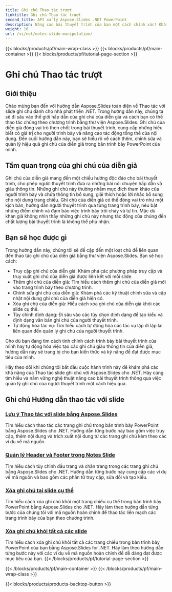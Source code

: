 ```yaml
---
title: Ghi chú Thao tác trượt
linktitle: Ghi chú Thao tác trượt
second_title: API xử lý Aspose.Slides .NET PowerPoint
description: Nâng cao bài thuyết trình của bạn một cách chính xác! Khám phá hướng dẫn Aspose.Slides về thao tác trượt ghi chú trong .NET. Tìm hiểu cách thêm, chỉnh sửa và quản lý ghi chú của người thuyết trình theo chương trình.
weight: 16
url: /vi/net/notes-slide-manipulation/
---
```


{{< blocks/products/pf/main-wrap-class >}}
{{< blocks/products/pf/main-container >}}
{{< blocks/products/pf/tutorial-page-section >}}

# Ghi chú Thao tác trượt

## Giới thiệu

Chào mừng bạn đến với hướng dẫn Aspose.Slides toàn diện về Thao tác với slide ghi chú dành cho nhà phát triển .NET. Trong hướng dẫn này, chúng ta sẽ đi sâu vào thế giới hấp dẫn của ghi chú của diễn giả và cách bạn có thể thao tác chúng theo chương trình bằng thư viện Aspose.Slides. Ghi chú của diễn giả đóng vai trò then chốt trong bài thuyết trình, cung cấp những hiểu biết có giá trị cho người trình bày và nâng cao tác động tổng thể của nội dung. Đến cuối hướng dẫn này, bạn sẽ hiểu rõ về cách thêm, chỉnh sửa và quản lý hiệu quả ghi chú của diễn giả trong bản trình bày PowerPoint của mình.

## Tầm quan trọng của ghi chú của diễn giả

Ghi chú của diễn giả mang đến một chiều hướng độc đáo cho bài thuyết trình, cho phép người thuyết trình đưa ra những bài nói chuyện hấp dẫn và giàu thông tin. Những ghi chú này thường nhằm mục đích tham khảo của người trình bày và chứa thông tin bổ sung, giải thích hoặc lời nhắc bổ sung cho nội dung trang chiếu. Ghi chú của diễn giả có thể đóng vai trò như một kịch bản, hướng dẫn người thuyết trình qua từng trang trình bày, nêu bật những điểm chính và đảm bảo việc trình bày trôi chảy và tự tin. Mặc dù khán giả không nhìn thấy những ghi chú này nhưng tác động của chúng đến chất lượng bài thuyết trình là không thể phủ nhận.

## Bạn sẽ học được gì

Trong hướng dẫn này, chúng tôi sẽ đề cập đến một loạt chủ đề liên quan đến thao tác ghi chú của diễn giả bằng thư viện Aspose.Slides. Bạn sẽ học cách:

- Truy cập ghi chú của diễn giả: Khám phá các phương pháp truy cập và truy xuất ghi chú của diễn giả được liên kết với mỗi slide.
- Thêm ghi chú của diễn giả: Tìm hiểu cách thêm ghi chú của diễn giả mới vào trang trình bày theo chương trình.
- Chỉnh sửa ghi chú của diễn giả: Khám phá các kỹ thuật chỉnh sửa và cập nhật nội dung ghi chú của diễn giả hiện có.
- Xóa ghi chú của diễn giả: Hiểu cách xóa ghi chú của diễn giả khỏi các slide cụ thể.
- Tùy chỉnh định dạng: Đi sâu vào các tùy chọn định dạng để tạo kiểu và định dạng văn bản ghi chú của người thuyết trình.
- Tự động hóa tác vụ: Tìm hiểu cách tự động hóa các tác vụ lặp đi lặp lại liên quan đến quản lý ghi chú của người thuyết trình.

Cho dù bạn đang tìm cách tinh chỉnh cách trình bày bài thuyết trình của mình hay tự động hóa việc tạo các ghi chú giàu thông tin của diễn giả, hướng dẫn này sẽ trang bị cho bạn kiến thức và kỹ năng để đạt được mục tiêu của mình.

Hãy theo dõi khi chúng tôi bắt đầu cuộc hành trình này để khám phá các khả năng của Thao tác slide ghi chú với Aspose.Slides cho .NET. Hãy cùng tìm hiểu và nắm vững nghệ thuật nâng cao bài thuyết trình thông qua việc quản lý ghi chú của người thuyết trình một cách hiệu quả.

## Ghi chú Hướng dẫn thao tác với slide
### [Lưu ý Thao tác với slide bằng Aspose.Slides](./notes-slide-manipulation/)
Tìm hiểu cách thao tác các trang ghi chú trong bản trình bày PowerPoint bằng Aspose.Slides cho .NET. Hướng dẫn từng bước này bao gồm việc truy cập, thêm nội dung và trích xuất nội dung từ các trang ghi chú kèm theo các ví dụ về mã nguồn.
### [Quản lý Header và Footer trong Notes Slide](./header-and-footer-in-notes-slide/)
Tìm hiểu cách tùy chỉnh đầu trang và chân trang trong các trang ghi chú bằng Aspose.Slides cho .NET. Hướng dẫn từng bước này cung cấp các ví dụ về mã nguồn và bao gồm các phần tử truy cập, sửa đổi và tạo kiểu.
### [Xóa ghi chú tại slide cụ thể](./remove-notes-at-specific-slide/)
Tìm hiểu cách xóa ghi chú khỏi một trang chiếu cụ thể trong bản trình bày PowerPoint bằng Aspose.Slides cho .NET. Hãy làm theo hướng dẫn từng bước của chúng tôi với mã nguồn hoàn chỉnh để thao tác liền mạch các trang trình bày của bạn theo chương trình.
### [Xóa ghi chú khỏi tất cả các slide](./remove-notes-from-all-slides/)
Tìm hiểu cách xóa ghi chú khỏi tất cả các trang chiếu trong bản trình bày PowerPoint của bạn bằng Aspose.Slides for .NET. Hãy làm theo hướng dẫn từng bước này với các ví dụ về mã nguồn hoàn chỉnh để dễ dàng đạt được mục tiêu của bạn.
{{< /blocks/products/pf/tutorial-page-section >}}

{{< /blocks/products/pf/main-container >}}
{{< /blocks/products/pf/main-wrap-class >}}

{{< blocks/products/products-backtop-button >}}
